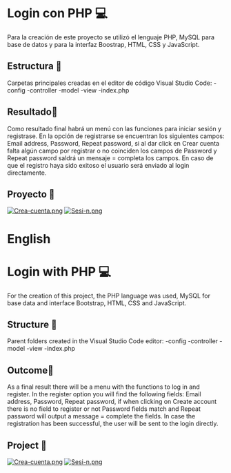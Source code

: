 # Login con PHP 💻  
Para la creación de este proyecto se utilizó el lenguaje PHP, MySQL para base 
de datos y para la interfaz Boostrap, HTML, CSS y JavaScript.

## Estructura 🚀
Carpetas principales creadas en el editor de código Visual Studio Code:
-config
-controller
-model
-view
-index.php
    
## Resultado🔮  
Como resultado final habrá un menú con las funciones para iniciar sesión y registrase. 
En la opción de registrarse se encuentran los siguientes campos: Email address, Password, 
Repeat password, si al dar click en Crear cuenta falta algún campo por registrar o no 
coinciden los campos de Password y Repeat password saldrá un mensaje = completa los 
campos.  En caso de que el registro haya sido exitoso el usuario será enviado al login directamente.

## Proyecto 🚩
[![Crea-cuenta.png](https://i.postimg.cc/pd3xdvPm/Crea-cuenta.png)](https://postimg.cc/Mc0gshMw)
[![Sesi-n.png](https://i.postimg.cc/2S2SrgqW/Sesi-n.png)](https://postimg.cc/DS4TcjPf)

#
# English
#

# Login with PHP 💻
For the creation of this project, the PHP language was used, MySQL for base
data and interface Bootstrap, HTML, CSS and JavaScript.

## Structure 🚀
Parent folders created in the Visual Studio Code editor:
-config
-controller
-model
-view
-index.php

## Outcome🔮  
As a final result there will be a menu with the functions to log in and register.
In the register option you will find the following fields: Email address, Password,
Repeat password, if when clicking on Create account there is no field to register or not
Password fields match and Repeat password will output a message = complete the
fields. In case the registration has been successful, the user will be sent to the login directly.

## Project 🚩
[![Crea-cuenta.png](https://i.postimg.cc/pd3xdvPm/Crea-cuenta.png)](https://postimg.cc/Mc0gshMw)
[![Sesi-n.png](https://i.postimg.cc/2S2SrgqW/Sesi-n.png)](https://postimg.cc/DS4TcjPf)
